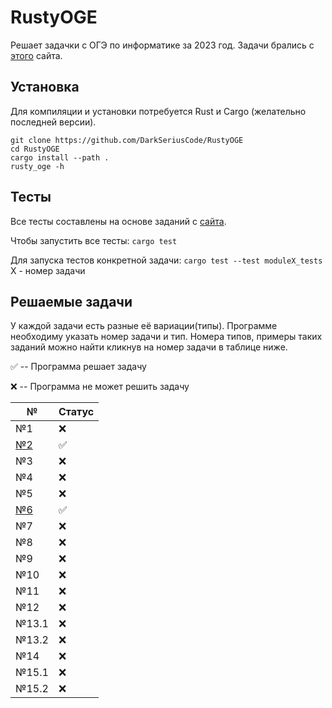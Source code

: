 # RustyOGE
Решает задачки с ОГЭ по информатике за 2023 год. Задачи брались с [этого](https://inf-oge.sdamgia.ru/prob_catalog) сайта.

## Установка
Для компиляции и установки потребуется Rust и Cargo (желательно последней версии).
```
git clone https://github.com/DarkSeriusCode/RustyOGE
cd RustyOGE
cargo install --path .
rusty_oge -h
```

## Тесты
Все тесты составлены на основе заданий с [сайта](https://inf-oge.sdamgia.ru/prob_catalog).

Чтобы запустить все тесты:
`cargo test`

Для запуска тестов конкретной задачи:
`cargo test --test moduleX_tests` X - номер задачи

## Решаемые задачи
У каждой задачи есть разные её вариации(типы). Программе необходиму указать номер задачи и тип. Номера типов, примеры таких заданий можно найти кликнув на номер задачи в таблице ниже.

✅ -- Программа решает задачу

❌ -- Программа не может решить задачу


|№                                                                                         |Статус|
|------------------------------------------------------------------------------------------|------|
|№1                                                                                        |  ❌  |
|[№2](https://github.com/DarkSeriusCode/RustyOGE/blob/dev/src/modules/module2/README.md)   |  ✅  |
|№3                                                                                        |  ❌  |
|№4                                                                                        |  ❌  |
|№5                                                                                        |  ❌  |
|[№6](https://github.com/DarkSeriusCode/RustyOGE/blob/dev/src/modules/module6/README.md)   |  ✅  |
|№7                                                                                        |  ❌  |
|№8                                                                                        |  ❌  |
|№9                                                                                        |  ❌  |
|№10                                                                                       |  ❌  |
|№11                                                                                       |  ❌  |
|№12                                                                                       |  ❌  |
|№13.1                                                                                     |  ❌  |
|№13.2                                                                                     |  ❌  |
|№14                                                                                       |  ❌  |
|№15.1                                                                                     |  ❌  |
|№15.2                                                                                     |  ❌  |


